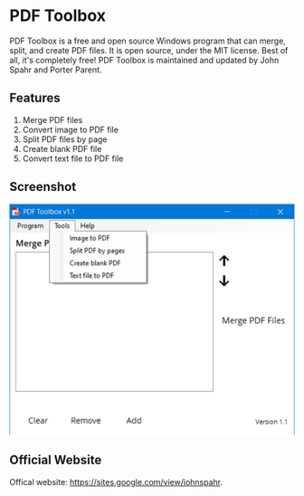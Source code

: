 # PDF Toolbox
PDF Toolbox is a free and open source Windows program that can merge, split, and create PDF files. It is open source, under the MIT license. Best of all, it's completely free! PDF Toolbox is maintained and updated by John Spahr and Porter Parent.

## Features
1. Merge PDF files
2. Convert image to PDF file
3. Split PDF files by page
4. Create blank PDF file
5. Convert text file to PDF file

## Screenshot
![Screenshot](https://github.com/JohnSpahr/PDFToolbox/blob/master/Screenshot.PNG?raw=true)

## Official Website
Offical website: https://sites.google.com/view/johnspahr.
